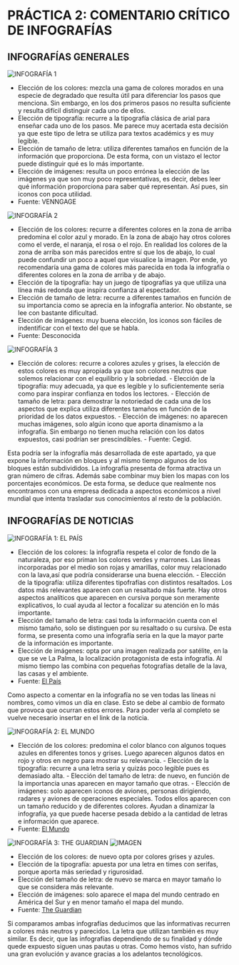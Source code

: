 # PRÁCTICA 2: COMENTARIO CRÍTICO DE INFOGRAFÍAS

## INFOGRAFÍAS GENERALES

![INFOGRAFÍA 1](https://venngage-wordpress.s3.amazonaws.com/uploads/2020/10/de948b23-9771-4a6d-824a-8199b6a79deb.png)

- Elección de los colores: mezcla una gama de colores morados en una especie de degradado que resulta útil para diferenciar los pasos que menciona. Sin embargo, en los dos primeros pasos no resulta suficiente y resulta difícil distinguir cada uno de ellos.
- Elección de tipografía: recurre a la tipografía clásica de arial para enseñar cada uno de los pasos. Me parece muy acertada esta decisión ya que este tipo de letra se utiliza para textos académics y es muy legible. 
- Elección de tamaño de letra: utiliza diferentes tamaños en función de la información que proporciona. De esta forma, con un vistazo el lector puede distinguir qué es lo más importante.   
- Elección de imágenes: resulta un poco errónea la elección de las imágenes ya que son muy poco representativas, es decir, debes leer qué información proporciona para saber qué representan. Así pues, sin iconos con poca utilidad. 
- Fuente: VENNGAGE

![INFOGRAFÍA 2](https://binaries.templates.cdn.office.net/support/templates/es-mx/lt44594937_quantized.png)

- Elección de los colores: recurre a diferentes colores en la zona 
de arriba predomina el color azul y morado. En la zona de abajo 
hay otros colores como el verde, el naranja, el rosa o el rojo. En 
realidad los colores de la zona de arriba son más parecidos entre 
sí que los de abajo, lo cual puede confundir un poco a aquel que 
visualice la imagen. Por ende, yo recomendaría una gama de colores 
más parecida en toda la infografía o diferentes colores en la zona 
de arriba y de abajo. 
- Elección de la tipografía: hay un juego 
de tipografías ya que utiliza una línea más redonda que inspira 
confianza al espectador.
- Elección de tamaño de letra: recurre a 
diferentes tamaños en función de su importancia como se aprecia en 
la infografía anterior. No obstante, se lee con bastante 
dificultad.
- Elección de imágenes: muy buena elección, los iconos 
son fáciles de indentificar con el texto del que se habla.
- Fuente: Desconocida

![INFOGRAFÍA 3](https://www.cegid.com/uploads/2021/07/Infographics_Luxury_Retailing_in_China.png)

- Elección de colores: recurre a colores azules y grises, la 
elección de estos colores es muy apropiada ya que son colores 
neutros que solemos relacionar con el equilibrio y la sobriedad. - 
Elección de la tipografía: muy adecuada, ya que es legible y lo 
suficientemente seria como para inspirar confianza en todos los 
lectores. - Elección de tamaño de letra: para demostrar la 
notoriedad de cada una de los aspectos que explica utiliza diferentes tamaños en función de la prioridad de los datos expuestos. - Elección de 
imágenes: no aparecen muchas imágenes, solo algún icono que aporta dinamismo a la infografía. Sin embargo no tienen mucha relación con los datos expuestos, casi podrían ser prescindibles. - Fuente: Cegid.

Esta podría ser la infografía más desarrollada de este apartado, 
ya que expone la información en bloques y al mismo tiempo algunos 
de los bloques están subdivididos. La infografía presenta de forma 
atractiva un gran número de cifras. Además sabe combinar muy bien 
los mapas con los porcentajes económicos. De esta forma, se deduce 
que realmente nos encontramos con una empresa dedicada a aspectos 
económicos a nivel mundial que intenta trasladar sus conocimientos al resto de la 
población.

## INFOGRAFÍAS DE NOTICIAS

![INFOGRAFÍA 1: EL PAÍS](https://ep00.epimg.net/infografias/2021/09/volcan/recorrido-lava5/recorrido-lava5-movil2.jpg?v=1589)

- Elección de los colores: la infografía respeta el color de fondo 
de la naturaleza, por eso priman los colores verdes y marrones. 
Las líneas incorporadas por el medio son rojas y amarillas, color 
muy relacionado con la lava,así que podría considerarse una buena 
elección. - Elección de la tipografía: utiliza diferentes 
tipofrafías con distintos resaltados. Los datos más relevantes 
aparecen con un resaltado más fuerte. Hay otros aspectos 
analíticos que aparecen en cursiva porque son meramente 
explicativos, lo cual ayuda al lector a focalizar su atención en 
lo más importante.
- Elección del tamaño de letra: casi toda la 
información cuenta con el mismo tamaño, solo se distinguen por su 
resaltado o su cursiva. De esta forma, se presenta como una 
infografía seria en la que la mayor parte de la información es 
importante.
- Elección de imágenes: opta por una imagen realizada 
por satélite, en la que se ve La Palma, la localización 
protagonista de esta infografía. Al mismo tiempo las combina con pequeñas fotografías detalle de la lava, las casas y el ambiente.
- Fuente: [El País](https://elpais.com/ciencia/2021-09-20/volcan-de-la-palma-por-donde-se-espera-que-avancen-las-lenguas-de-lava-hacia-el-mar.html)

Como aspecto a comentar en la infografía no se ven todas las líneas ni nombres, como vimos un día en clase. Esto se debe al cambio de formato que provoca que ocurran estos errores. Para poder verla al completo se vuelve necesario insertar en el link de la noticia. 
 

![INFOGRAFÍA 2: EL MUNDO](https://pbs.twimg.com/media/FD0ppBZWQAIvOI4?format=jpg&name=large)

- Elección de los colores: predomina el color blanco con algunos 
toques azules en diferentes tonos y grises. Luego aparecen algunos 
datos en rojo y otros en negro para mostrar su relevancia. - 
Elección de la tipografía: recurre a una letra seria y quizás poco 
legible pues es demasiado alta. - Elección del tamaño de letra: de 
nuevo, en función de la importancia unas aparecen en mayor tamaño 
que otras. - Elección de imágenes: solo aparecen iconos de 
aviones, personas dirigiendo, radares y aviones de operaciones 
especiales. Todos ellos aparecen con un tamaño reducido y de 
diferentes colores. Ayudan a dinamizar la infografía, ya que puede 
hacerse pesada debido a la cantidad de letras e información que 
aparece. 
- Fuente: [El Mundo](https://www.elmundo.es/economia/2021/11/09/618967fafdddff90758b45b1.html)
 

![INFOGRAFÍA 3: THE GUARDIAN](https://www.researchgate.net/profile/Felix-Arias-Robles/publication/280245664/figure/fig1/AS:391526829051908@1470358678702/Figura-1-Infografia-de-The-Guardian-Fuente.png)
![IMAGEN](https://www.theguardian.com/science)

- Elección de los colores: de nuevo opta por colores grises y azules.
- Elección de la tipografía: apuesta por una letra en times con serifas, porque aporta más seriedad y rigurosidad.
- Elección del tamaño de letra: de nuevo se marca en mayor tamaño lo que se considera más relevante.
- Elección de imágenes: solo aparece el mapa del mundo centrado en América del Sur y en menor tamaño el mapa del mundo.
- Fuente: [The Guardian](https://www.theguardian.com/science)

Si comparamos ambas infografías deducimos que las informativas 
recurren a colores más neutros y parecidos. La letra que utilizan 
también es muy similar. Es decir, que las infografías dependiendo 
de su finalidad y dónde quede expuesto siguen unas pautas u otras. Como hemos visto, han sufrido una gran evolución y avance gracias a los adelantos tecnológicos.



